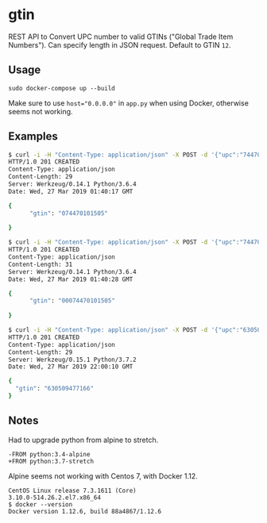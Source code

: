 # gtin

REST API to Convert UPC number to valid GTINs ("Global Trade Item Numbers"). 
Can specify length in JSON request. Default to GTIN `12`. 

## Usage

```
sudo docker-compose up --build
```

Make sure to use ``host="0.0.0.0"`` in `app.py` when using Docker, otherwise seems not working.


## Examples

```bash
$ curl -i -H "Content-Type: application/json" -X POST -d '{"upc":"7447010150"}' http://localhost:5000/gtin/api/v1.0/convert
HTTP/1.0 201 CREATED
Content-Type: application/json
Content-Length: 29
Server: Werkzeug/0.14.1 Python/3.6.4
Date: Wed, 27 Mar 2019 01:40:17 GMT

{
      "gtin": "074470101505"
          
}

$ curl -i -H "Content-Type: application/json" -X POST -d '{"upc":"7447010150", "length":14}' http://localhost:5000/gtin/api/v1.0/convert
HTTP/1.0 201 CREATED
Content-Type: application/json
Content-Length: 31
Server: Werkzeug/0.14.1 Python/3.6.4
Date: Wed, 27 Mar 2019 01:40:28 GMT

{
      "gtin": "00074470101505"
          
}

$ curl -i -H "Content-Type: application/json" -X POST -d '{"upc":"63050947716"}' http://10.46.39.75:5000/gtin/api/v1.0/convert
HTTP/1.0 201 CREATED
Content-Type: application/json
Content-Length: 29
Server: Werkzeug/0.15.1 Python/3.7.2
Date: Wed, 27 Mar 2019 22:00:10 GMT

{
  "gtin": "630509477166"
}

```

## Notes

Had to upgrade python from alpine to stretch.

```
-FROM python:3.4-alpine
+FROM python:3.7-stretch
```

Alpine seems not working with Centos 7, with Docker 1.12.

```
CentOS Linux release 7.3.1611 (Core)
3.10.0-514.26.2.el7.x86_64
$ docker --version
Docker version 1.12.6, build 88a4867/1.12.6
```
